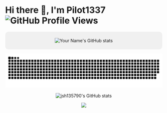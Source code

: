 # Hi there 👋, I'm Pilot1337  ![GitHub Profile Views](https://komarev.com/ghpvc/?username=jsh135790&style=flat-square)

<p align="center" style="background-color:#f0f0f0; padding:20px; border-radius:10px;">
  <img src="https://github-readme-stats.vercel.app/api?username=jsh135790&show_icons=true&theme=radical" alt="Your Name's GitHub stats">
</p>

<p align="center">
  <picture>
    <source media="(prefers-color-scheme: dark)" srcset="https://raw.githubusercontent.com/jsh135790/jsh135790/output/github-contribution-grid-snake-dark.svg" />
    <source media="(prefers-color-scheme: light)" srcset="https://raw.githubusercontent.com/jsh135790/jsh135790/output/github-contribution-grid-snake.svg" />
    <img alt="github-snake" src="https://raw.githubusercontent.com/jsh135790/jsh135790/output/github-contribution-grid-snake.svg" />
  </picture>
</p>

<p align="center">
  <img src="https://github-readme-stats.vercel.app/api?username=jsh135790&show_icons=true&theme=radical" alt="jsh135790's GitHub stats">
</p>

<p align="center">
  <a href="https://skillicons.dev">
    <img src="https://skillicons.dev/icons?i=css,electron,html,java,js,lua,md,c,cpp,java,py,ps" />
  </a>
</p>
